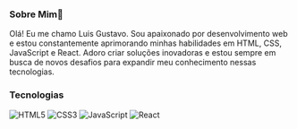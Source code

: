 ### Sobre Mim👻

Olá! Eu me chamo Luis Gustavo. Sou apaixonado por desenvolvimento web e estou constantemente aprimorando minhas habilidades em HTML, CSS, JavaScript e React. Adoro criar soluções inovadoras e estou sempre em busca de novos desafios para expandir meu conhecimento nessas tecnologias.

### Tecnologias

![HTML5](https://img.shields.io/badge/-HTML5-E34F26?style=flat-square&logo=html5&logoColor=white)
![CSS3](https://img.shields.io/badge/-CSS3-1572B6?style=flat-square&logo=css3)
![JavaScript](https://img.shields.io/badge/-JavaScript-F7DF1E?style=flat-square&logo=javascript&logoColor=black)
![React](https://img.shields.io/badge/-React-61DAFB?style=flat-square&logo=react&logoColor=black)
